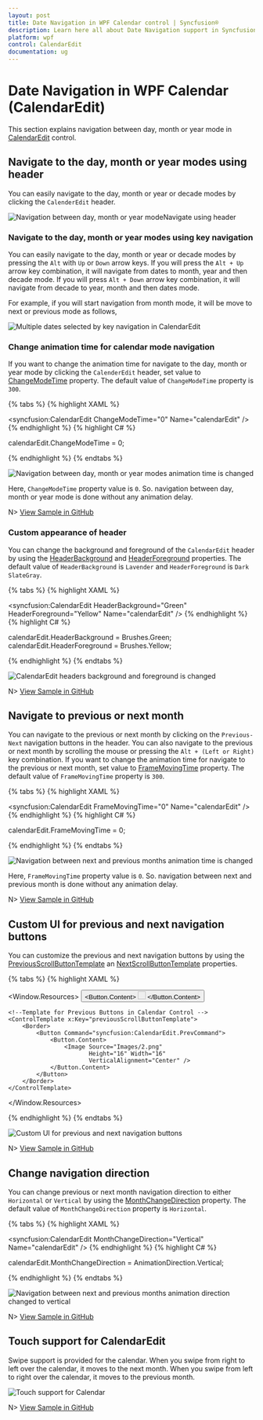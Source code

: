 ```yaml
---
layout: post
title: Date Navigation in WPF Calendar control | Syncfusion®
description: Learn here all about Date Navigation support in Syncfusion® WPF Calendar (CalendarEdit) control and more.
platform: wpf
control: CalendarEdit
documentation: ug
---
```


# Date Navigation in WPF Calendar (CalendarEdit)

This section explains navigation between day, month or year mode in [CalendarEdit](https://help.syncfusion.com/cr/wpf/Syncfusion.Windows.Shared.CalendarEdit.html) control.

## Navigate to the day, month or year modes using header

You can easily navigate to the day, month or year or decade modes by clicking the `CalenderEdit` header.

![Navigation between day, month or year modeNavigate using header](Navigation_images/HeaderChangeMode.png)

### Navigate to the day, month or year modes using key navigation

You can easily navigate to the day, month or year or decade modes by pressing the `Alt` with `Up` or `Down` arrow keys. If you will press the `Alt + Up` arrow key combination, it will navigate from dates to month, year and then decade mode. If you will press `Alt + Down` arrow key combination, it will navigate from decade to year, month and then dates mode.

For example, if you will start navigation from month mode, it will be move to next or previous mode as follows,

![Multiple dates selected by key navigation in CalendarEdit](Working-with-Calendar_images/Mode_keynavigation.png)

### Change animation time for calendar mode navigation 

If you want to change the animation time for navigate to the day, month or year mode by clicking the `CalenderEdit` header, set value to [ChangeModeTime](https://help.syncfusion.com/cr/wpf/Syncfusion.Windows.Shared.CalendarEdit.html#Syncfusion_Windows_Shared_CalendarEdit_ChangeModeTime) property. The default value of `ChangeModeTime` property is `300`.

{% tabs %}
{% highlight XAML %}

<syncfusion:CalendarEdit ChangeModeTime="0"
                         Name="calendarEdit" />
{% endhighlight %}
{% highlight C# %}

calendarEdit.ChangeModeTime = 0;

{% endhighlight %}
{% endtabs %}

![Navigation between day, month or year modes animation time is changed](Navigation_images/ChangeModeTime.gif)

Here, `ChangeModeTime` property value is `0`. So. navigation between day, month or year mode is done without any animation delay.

N> [View Sample in GitHub](https://github.com/SyncfusionExamples/syncfusin-wpf-calendar-examples/tree/master/Samples/Navigation)

### Custom appearance of header

You can change the background and foreground of the `CalendarEdit` header by using the [HeaderBackground](https://help.syncfusion.com/cr/wpf/Syncfusion.Windows.Shared.CalendarEdit.html#Syncfusion_Windows_Shared_CalendarEdit_HeaderBackground) and [HeaderForeground](https://help.syncfusion.com/cr/wpf/Syncfusion.Windows.Shared.CalendarEdit.html#Syncfusion_Windows_Shared_CalendarEdit_HeaderForeground) properties. The default value of `HeaderBackground` is `Lavender` and `HeaderForeground` is `Dark SlateGray`.

{% tabs %}
{% highlight XAML %}

<syncfusion:CalendarEdit HeaderBackground="Green"
                         HeaderForeground="Yellow"
                         Name="calendarEdit" />
{% endhighlight %}
{% highlight C# %}

calendarEdit.HeaderBackground = Brushes.Green;
calendarEdit.HeaderForeground = Brushes.Yellow;

{% endhighlight %}
{% endtabs %}

![CalendarEdit headers background and foreground is changed](Navigation_images/HeaderBackground.png)

N> [View Sample in GitHub](https://github.com/SyncfusionExamples/syncfusin-wpf-calendar-examples/tree/master/Samples/Navigation)

## Navigate to previous or next month

You can navigate to the previous or next month by clicking on the `Previous-Next` navigation buttons in the header. You can also navigate to the previous or next month by scrolling the mouse or pressing the `Alt + (Left or Right)` key combination. If you want to change the animation time for navigate to the previous or next month, set value to [FrameMovingTime](https://help.syncfusion.com/cr/wpf/Syncfusion.Windows.Shared.CalendarEdit.html#Syncfusion_Windows_Shared_CalendarEdit_FrameMovingTime) property. The default value of `FrameMovingTime` property is `300`.

{% tabs %}
{% highlight XAML %}

<syncfusion:CalendarEdit FrameMovingTime="0"
                         Name="calendarEdit" />
{% endhighlight %}
{% highlight C# %}

calendarEdit.FrameMovingTime = 0;

{% endhighlight %}
{% endtabs %}

![Navigation between next and previous months animation time is changed](Navigation_images/FrameMovingTime.gif)

Here, `FrameMovingTime` property value is `0`. So. navigation between next and previous month is done without any animation delay.

N> [View Sample in GitHub](https://github.com/SyncfusionExamples/syncfusin-wpf-calendar-examples/tree/master/Samples/Navigation)


## Custom UI for previous and next navigation buttons

You can customize the previous and next navigation buttons by using the [PreviousScrollButtonTemplate](https://help.syncfusion.com/cr/wpf/Syncfusion.Windows.Shared.CalendarEdit.html#Syncfusion_Windows_Shared_CalendarEdit_PreviousScrollButtonTemplate) an [NextScrollButtonTemplate](https://help.syncfusion.com/cr/wpf/Syncfusion.Windows.Shared.CalendarEdit.html#Syncfusion_Windows_Shared_CalendarEdit_NextScrollButtonTemplate) properties.

{% tabs %}
{% highlight XAML %}

<Window.Resources>
    <!--Template for Next Buttons in Calendar Control -->
    <ControlTemplate x:Key="nextScrollButtonTemplate">
        <Border>
            <Button Command="syncfusion:CalendarEdit.NextCommand" >
                <Button.Content>
                    <Image Source="Images/1.png"
                           Height="16" Width="16"
                           VerticalAlignment="Center" />
                </Button.Content>
            </Button>
        </Border>
    </ControlTemplate>
    
    <!--Template for Previous Buttons in Calendar Control -->
    <ControlTemplate x:Key="previousScrollButtonTemplate">
        <Border>
            <Button Command="syncfusion:CalendarEdit.PrevCommand">
                <Button.Content>
                    <Image Source="Images/2.png"
                           Height="16" Width="16"
                           VerticalAlignment="Center" />
                </Button.Content>
            </Button>
        </Border>
    </ControlTemplate>
</Window.Resources>

<Grid>
    <syncfusion:CalendarEdit PreviousScrollButtonTemplate="{StaticResource previousScrollButtonTemplate}" 
                             NextScrollButtonTemplate="{StaticResource nextScrollButtonTemplate}"
                             Name="calendarEdit" 
                             Width="200" Height="200"/>
</Grid>

{% endhighlight %}
{% endtabs %}

![Custom UI for previous and next navigation buttons](Navigation_images/NextScrollButtonTemplate.png)

N> [View Sample in GitHub](https://github.com/SyncfusionExamples/syncfusin-wpf-calendar-examples/tree/master/Samples/Previous-NextButton)

## Change navigation direction

You can change previous or next month navigation direction to either `Horizontal` or `Vertical` by using the [MonthChangeDirection](https://help.syncfusion.com/cr/wpf/Syncfusion.Windows.Shared.CalendarEdit.html#Syncfusion_Windows_Shared_CalendarEdit_MonthChangeDirection) property. The default value of `MonthChangeDirection` property is `Horizontal`.

{% tabs %}
{% highlight XAML %}

<syncfusion:CalendarEdit MonthChangeDirection="Vertical"
                         Name="calendarEdit" />
{% endhighlight %}
{% highlight C# %}

calendarEdit.MonthChangeDirection = AnimationDirection.Vertical;

{% endhighlight %}
{% endtabs %}

![Navigation between next and previous months animation direction changed to vertical](Navigation_images/MonthChangeDirection.gif)

N> [View Sample in GitHub](https://github.com/SyncfusionExamples/syncfusin-wpf-calendar-examples/tree/master/Samples/Navigation)

## Touch support for CalendarEdit

Swipe support is provided for the calendar. When you swipe from right to left over the calendar, it moves to the next month. When you swipe from left to right over the calendar, it moves to the previous month.

![Touch support for Calendar](Getting-Started_images/Codebehind_CalendarEdit.png)

N> [View Sample in GitHub](https://github.com/SyncfusionExamples/syncfusin-wpf-calendar-examples/tree/master/Samples/Navigation)



